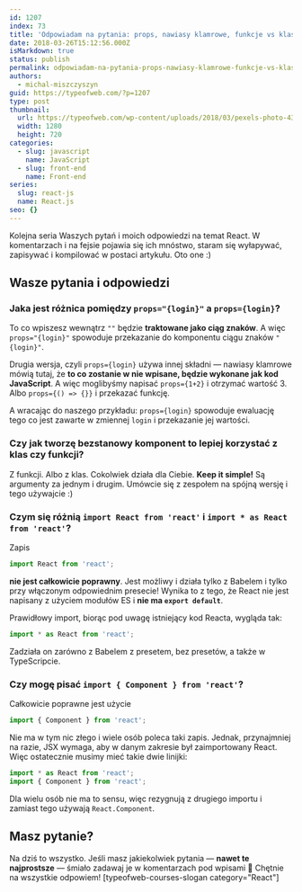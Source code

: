 ```yaml
---
id: 1207
index: 73
title: 'Odpowiadam na pytania: props, nawiasy klamrowe, funkcje vs klasy, import react'
date: 2018-03-26T15:12:56.000Z
isMarkdown: true
status: publish
permalink: odpowiadam-na-pytania-props-nawiasy-klamrowe-funkcje-vs-klasy-import-react
authors:
  - michal-miszczyszyn
guid: https://typeofweb.com/?p=1207
type: post
thumbnail:
  url: https://typeofweb.com/wp-content/uploads/2018/03/pexels-photo-433108.jpeg
  width: 1280
  height: 720
categories:
  - slug: javascript
    name: JavaScript
  - slug: front-end
    name: Front-end
series:
  slug: react-js
  name: React.js
seo: {}
---
```


Kolejna seria Waszych pytań i moich odpowiedzi na temat React. W komentarzach i na fejsie pojawia się ich mnóstwo, staram się wyłapywać, zapisywać i kompilować w postaci artykułu. Oto one :)

## Wasze pytania i odpowiedzi

### Jaka jest różnica pomiędzy `props="{login}"` a `props={login}`?

To co wpiszesz wewnątrz `""` będzie **traktowane jako ciąg znaków**. A więc `props="{login}"` spowoduje przekazanie do komponentu ciągu znaków `"{login}"`.

Drugia wersja, czyli `props={login}` używa innej składni — nawiasy klamrowe mówią tutaj, że **to co zostanie w nie wpisane, będzie wykonane jak kod JavaScript**. A więc moglibyśmy napisać `props={1+2}` i otrzymać wartość 3. Albo `props={() => {}}` i przekazać funkcję.

A wracając do naszego przykładu: `props={login}` spowoduje ewaluację tego co jest zawarte w zmiennej `login` i przekazanie jej wartości.

### Czy jak tworzę bezstanowy komponent to lepiej korzystać z klas czy funkcji?

Z funkcji. Albo z klas. Cokolwiek działa dla Ciebie. **Keep it simple!**
Są argumenty za jednym i drugim. Umówcie się z zespołem na spójną wersję i tego używajcie :)

### Czym się różnią `import React from 'react'` i `import * as React from 'react'`?

Zapis

```javascript
import React from 'react';
```

**nie jest całkowicie poprawny**. Jest możliwy i działa tylko z Babelem i tylko przy włączonym odpowiednim presecie! Wynika to z tego, że React nie jest napisany z użyciem modułów ES i **nie ma `export default`**.

Prawidłowy import, biorąc pod uwagę istniejący kod Reacta, wygląda tak:

```javascript
import * as React from 'react';
```

Zadziała on zarówno z Babelem z presetem, bez presetów, a także w TypeScripcie.

### Czy mogę pisać `import { Component } from 'react'`?

Całkowicie poprawne jest użycie

```javascript
import { Component } from 'react';
```

Nie ma w tym nic złego i wiele osób poleca taki zapis. Jednak, przynajmniej na razie, JSX wymaga, aby w danym zakresie był zaimportowany React. Więc ostatecznie musimy mieć takie dwie linijki:

```javascript
import * as React from 'react';
import { Component } from 'react';
```

Dla wielu osób nie ma to sensu, więc rezygnują z drugiego importu i zamiast tego używają `React.Component`.

## Masz pytanie?

Na dziś to wszystko. Jeśli masz jakiekolwiek pytania — **nawet te najprostsze** — śmiało zadawaj je w komentarzach pod wpisami 🙂 Chętnie na wszystkie odpowiem! [typeofweb-courses-slogan category="React"]
